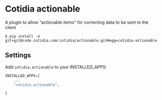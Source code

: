 # Cotidia actionable

A plugin to allow "actionable items" for correcting data to be sent to the client

```console
$ pip install -e git+git@code.cotidia.com:cotidia/actionable.git#egg=cotidia-actionable
```

## Settings

Add `cotidia.actionable` to your INSTALLED_APPS:

```python
INSTALLED_APPS=[
    ...
    "cotidia.actionable",

]
```
